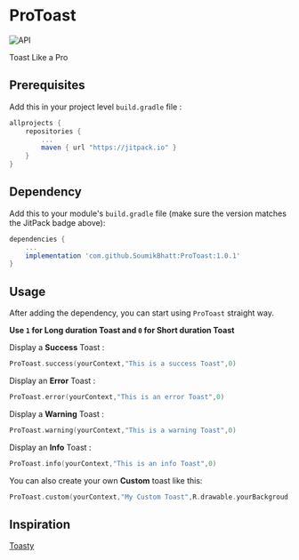 # ProToast
![API](https://img.shields.io/badge/API-16%2B-brightgreen.svg?style=flat)

Toast Like a Pro

## Prerequisites

Add this in your project level `build.gradle` file :

```gradle
allprojects {
	repositories {
		...
		maven { url "https://jitpack.io" }
	}
}
```

## Dependency

Add this to your module's `build.gradle` file (make sure the version matches the JitPack badge above):

```gradle
dependencies {
	...
	implementation 'com.github.SoumikBhatt:ProToast:1.0.1'
}
```

## Usage

After adding the dependency, you can start using `ProToast` straight way.

**Use `1` for Long duration Toast and `0` for Short duration Toast**

Display a **Success** Toast :

```kotlin
ProToast.success(yourContext,"This is a success Toast",0)
``` 

Display an **Error** Toast :

```kotlin
ProToast.error(yourContext,"This is an error Toast",0)
``` 

Display a **Warning** Toast :

```kotlin
ProToast.warning(yourContext,"This is a warning Toast",0)
``` 

Display an **Info** Toast :

```kotlin
ProToast.info(yourContext,"This is an info Toast",0)
``` 

You can also create your own **Custom** toast like this: 

```Kotlin
ProToast.custom(yourContext,"My Custom Toast",R.drawable.yourBackgroud,R.drawable.yourIcon,"yourColor",0)
```


## Inspiration

[Toasty](https://github.com/GrenderG/Toasty)
